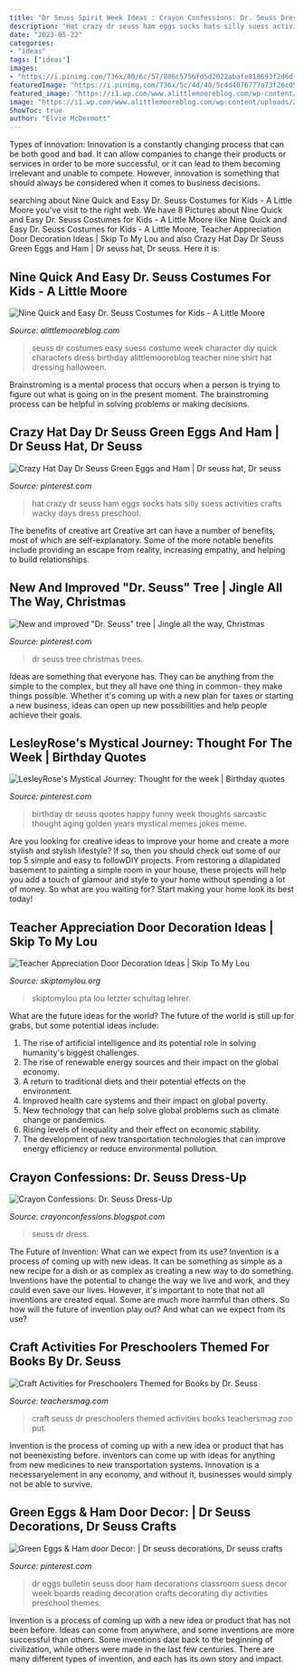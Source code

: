 ```yaml
---
title: "Dr Seuss Spirit Week Ideas : Crayon Confessions: Dr. Seuss Dress-up"
description: "Hat crazy dr seuss ham eggs socks hats silly suess activities crafts wacky days dress preschool"
date: "2023-05-22"
categories:
- "ideas"
tags: ["ideas"]
images:
- "https://i.pinimg.com/736x/80/6c/57/806c5756fd5d2022abafe818693f2d6d--green-eggs-and-ham-bulletin-board-dr-suess-bulletin-board-ideas.jpg"
featuredImage: "https://i.pinimg.com/736x/5c/4d/40/5c4d4076777a73f26c05f1219605db41--dr-seuss.jpg"
featured_image: "https://i1.wp.com/www.alittlemooreblog.com/wp-content/uploads/2017/02/img_9772-1.png?fit=683%2C1024"
image: "https://i1.wp.com/www.alittlemooreblog.com/wp-content/uploads/2017/02/img_9772-1.png?fit=683%2C1024"
ShowToc: true
author: "Elvie McDermott"
---
```



Types of innovation:
Innovation is a constantly changing process that can be both good and bad. It can allow companies to change their products or services in order to be more successful, or it can lead to them becoming irrelevant and unable to compete. However, innovation is something that should always be considered when it comes to business decisions.

	

		
searching about Nine Quick and Easy Dr. Seuss Costumes for Kids - A Little Moore you've visit to the right web. We have 8 Pictures about Nine Quick and Easy Dr. Seuss Costumes for Kids - A Little Moore like Nine Quick and Easy Dr. Seuss Costumes for Kids - A Little Moore, Teacher Appreciation Door Decoration Ideas | Skip To My Lou and also Crazy Hat Day Dr Seuss Green Eggs and Ham | Dr seuss hat, Dr seuss. Here it is:
		
    
## Nine Quick And Easy Dr. Seuss Costumes For Kids - A Little Moore

<img loading=lazy src="https://i1.wp.com/www.alittlemooreblog.com/wp-content/uploads/2017/02/img_9772-1.png?fit=683%2C1024" onerror="this.onerror=null;this.src='https://tse2.mm.bing.net/th?id=OIP.V9TF4M-23tisEMwUg1El9gHaLG&amp;pid=15.1';" alt="Nine Quick and Easy Dr. Seuss Costumes for Kids - A Little Moore">

_Source: alittlemooreblog.com_

>seuss dr costumes easy suess costume week character diy quick characters dress birthday alittlemooreblog teacher nine shirt hat dressing halloween. 

	

Brainstroming is a mental process that occurs when a person is trying to figure out what is going on in the present moment. The brainstroming process can be helpful in solving problems or making decisions.

    
## Crazy Hat Day Dr Seuss Green Eggs And Ham | Dr Seuss Hat, Dr Seuss

<img loading=lazy src="https://i.pinimg.com/736x/1c/70/8b/1c708b8678285e496643b5178f44c3f1.jpg" onerror="this.onerror=null;this.src='https://tse2.mm.bing.net/th?id=OIP.8FB1Y37_0d6PBU1LmS7vIwHaJ3&amp;pid=15.1';" alt="Crazy Hat Day Dr Seuss Green Eggs and Ham | Dr seuss hat, Dr seuss">

_Source: pinterest.com_

>hat crazy dr seuss ham eggs socks hats silly suess activities crafts wacky days dress preschool. 

	

The benefits of creative art
Creative art can have a number of benefits, most of which are self-explanatory. Some of the more notable benefits include providing an escape from reality, increasing empathy, and helping to build relationships.

    
## New And Improved &quot;Dr. Seuss&quot; Tree | Jingle All The Way, Christmas

<img loading=lazy src="https://i.pinimg.com/736x/5c/4d/40/5c4d4076777a73f26c05f1219605db41--dr-seuss.jpg" onerror="this.onerror=null;this.src='https://tse1.mm.bing.net/th?id=OIP.zPyzZl_xyaMb68cDYLaTNwHaJ3&amp;pid=15.1';" alt="New and improved &quot;Dr. Seuss&quot; tree | Jingle all the way, Christmas">

_Source: pinterest.com_

>dr seuss tree christmas trees. 

	

Ideas are something that everyone has. They can be anything from the simple to the complex, but they all have one thing in common- they make things possible. Whether it's coming up with a new plan for taxes or starting a new business, ideas can open up new possibilities and help people achieve their goals.

    
## LesleyRose&#039;s Mystical Journey: Thought For The Week | Birthday Quotes

<img loading=lazy src="https://i.pinimg.com/736x/b1/ab/4d/b1ab4dc9756f131625b6e083238e8bc3--loss-quotes-dr-suess.jpg" onerror="this.onerror=null;this.src='https://tse1.mm.bing.net/th?id=OIP.xmWNuG0RgjWFYgBFAZcLfgHaHz&amp;pid=15.1';" alt="LesleyRose&#039;s Mystical Journey: Thought for the week | Birthday quotes">

_Source: pinterest.com_

>birthday dr seuss quotes happy funny week thoughts sarcastic thought aging golden years mystical memes jokes meme. 

	

Are you looking for creative ideas to improve your home and create a more stylish and stylish lifestyle? If so, then you should check out some of our top 5 simple and easy to followDIY projects. From restoring a dilapidated basement to painting a simple room in your house, these projects will help you add a touch of glamour and style to your home without spending a lot of money. So what are you waiting for? Start making your home look its best today!

    
## Teacher Appreciation Door Decoration Ideas | Skip To My Lou

<img loading=lazy src="https://www.skiptomylou.org/wp-content/uploads/2010/04/TeacherDoor-superstar-1.jpg" onerror="this.onerror=null;this.src='https://tse1.mm.bing.net/th?id=OIP.cYkg-tU2Kjc2ahS02dihHwAAAA&amp;pid=15.1';" alt="Teacher Appreciation Door Decoration Ideas | Skip To My Lou">

_Source: skiptomylou.org_

>skiptomylou pta lou letzter schultag lehrer. 

	

What are the future ideas for the world?
The future of the world is still up for grabs, but some potential ideas include: 
1. The rise of artificial intelligence and its potential role in solving humanity's biggest challenges. 
2. The rise of renewable energy sources and their impact on the global economy. 
3. A return to traditional diets and their potential effects on the environment. 
4. Improved health care systems and their impact on global poverty. 
5. New technology that can help solve global problems such as climate change or pandemics. 
6. Rising levels of inequality and their effect on economic stability. 
7. The development of new transportation technologies that can improve energy efficiency or reduce environmental pollution.

    
## Crayon Confessions: Dr. Seuss Dress-Up

<img loading=lazy src="http://4.bp.blogspot.com/-G1OXvCPvXPY/UTFa-NLlYWI/AAAAAAAABI4/zxTGMmPUXzM/s1600/Dr.+Seuss+1.jpg" onerror="this.onerror=null;this.src='https://tse1.mm.bing.net/th?id=OIP.eSL88QvHZVlY_Y4lfjrF9gHaNI&amp;pid=15.1';" alt="Crayon Confessions: Dr. Seuss Dress-Up">

_Source: crayonconfessions.blogspot.com_

>seuss dr dress. 

	

The Future of Invention: What can we expect from its use?
Invention is a process of coming up with new ideas. It can be something as simple as a new recipe for a dish or as complex as creating a new way to do something. Inventions have the potential to change the way we live and work, and they could even save our lives. However, it's important to note that not all inventions are created equal. Some are much more harmful than others. So how will the future of invention play out? And what can we expect from its use?

    
## Craft Activities For Preschoolers Themed For Books By Dr. Seuss

<img loading=lazy src="http://teachersmag.com/wp-content/uploads/2020/03/Seuss2-1.jpg" onerror="this.onerror=null;this.src='https://tse1.mm.bing.net/th?id=OIP.5C9D0TuYwHx1BeOtzddD2gHaJ4&amp;pid=15.1';" alt="Craft Activities for Preschoolers Themed for Books by Dr. Seuss">

_Source: teachersmag.com_

>craft seuss dr preschoolers themed activities books teachersmag zoo put. 

	

Invention is the process of coming up with a new idea or product that has not beenexisting before. inventors can come up with ideas for anything from new medicines to new transportation systems. Innovation is a necessaryelement in any economy, and without it, businesses would simply not be able to survive.

    
## Green Eggs &amp; Ham Door Decor: | Dr Seuss Decorations, Dr Seuss Crafts

<img loading=lazy src="https://i.pinimg.com/736x/80/6c/57/806c5756fd5d2022abafe818693f2d6d--green-eggs-and-ham-bulletin-board-dr-suess-bulletin-board-ideas.jpg" onerror="this.onerror=null;this.src='https://tse2.mm.bing.net/th?id=OIP.4kysSydMPCbMJZHBswxjswHaLf&amp;pid=15.1';" alt="Green Eggs &amp; Ham door Decor: | Dr seuss decorations, Dr seuss crafts">

_Source: pinterest.com_

>dr eggs bulletin seuss door ham decorations classroom suess decor week boards reading decoration crafts decorating diy activities preschool themes. 

	

Invention is a process of coming up with a new idea or product that has not been before. Ideas can come from anywhere, and some inventions are more successful than others. Some inventions date back to the beginning of civilization, while others were made in the last few centuries. There are many different types of invention, and each has its own story and impact.

